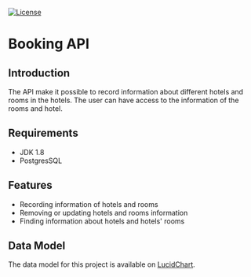 [![License](https://img.shields.io/badge/License-Apache%202.0-blue.svg)](https://www.apache.org/licenses/LICENSE-2.0)
# Booking API

## Introduction
The API make it possible to record information about different hotels and rooms in the hotels. The user can have
access to the information of the rooms and hotel.

## Requirements
* JDK 1.8
* PostgresSQL

## Features
* Recording information of hotels and rooms
* Removing or updating hotels and rooms information
* Finding information about hotels and hotels' rooms

## Data Model
The data model for this project is available on [LucidChart](https://app.lucidchart.com/documents/view/3c3a94aa-8d50-43a4-8f80-1a158ac76cd3/0_0).
